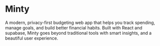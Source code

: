 # Minty
A modern, privacy-first budgeting web app that helps you track spending, manage goals, and build better financial habits. Built with React and supabase, Minty goes beyond traditional tools  with smart insights, and a beautiful user experience.
